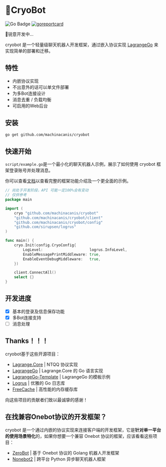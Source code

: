 # 🧊CryoBot
![Go Badge](https://img.shields.io/badge/Go-1.24%2B-cyan?logo=go)
[![goreportcard](https://img.shields.io/badge/go%20report-A+-brightgreen.svg?style=flat)](https://goreportcard.com/report/github.com/machinacanis/cryobot)

🚧锐意开发中...

cryobot 是一个轻量级聊天机器人开发框架，通过嵌入协议实现  [LagrangeGo](https://github.com/LagrangeDev/LagrangeGo)  来实现简单的部署和迁移。

## 特性

- 内嵌协议实现
- 不出意外的话可以单文件部署
- 为多Bot连接设计
- 消息去重 / 负载均衡
- 可启用的Web后台

## 安装

```bash
go get github.com/machinacanis/cryobot
```

## 快速开始

`script/example.go`是一个最小化的聊天机器人示例，展示了如何使用 cryobot 框架登录账号并处理消息。

你可以查看[文档]()以查看完整的框架功能介绍及一个更全面的示例。

```go
// 尚处于开发阶段，API 可能一定100%会有变动
// 仅供参考
package main

import (
	cryo "github.com/machinacanis/cryobot"
	"github.com/machinacanis/cryobot/client"
	"github.com/machinacanis/cryobot/config"
	"github.com/sirupsen/logrus"
)

func main() {
	cryo.Init(config.CryoConfig{
		LogLevel:                     logrus.InfoLevel,
		EnableMessagePrintMiddleware: true,
		EnableEventDebugMiddleware:   true,
	})

	client.ConnectAll()
	select {}
}

```

## 开发进度
- [x] 基本的登录及信息保存功能
- [x] 多Bot连接支持
- [ ] 消息处理

## Thanks！！！

cryobot基于这些开源项目：

- [Lagrange.Core](https://github.com/LagrangeDev/Lagrange.Core) | NTQQ 协议实现
- [LagrangeGo](https://github.com/LagrangeDev/LagrangeGo) | Lagrange.Core 的 Go 语言实现
- [LagrangeGo-Template](https://github.com/ExquisiteCore/LagrangeGo-Template) | LagrangeGo 的模板示例
- [Logrus](https://github.com/sirupsen/logrus) | 优雅的 Go 日志库
- [FreeCache](https://github.com/coocood/freecache) | 高性能的内存缓存库

向这些项目的贡献者们致以最诚挚的感谢！

## 在找兼容Onebot协议的开发框架？

cryobot 是一个通过内嵌的协议实现来连接客户端的开发框架，它是**针对单一平台的使用场景特化**的，如果你想要一个兼容 Onebot 协议的框架，应该看看这些项目：

- [ZeroBot](https://github.com/wdvxdr1123/ZeroBot) | 基于 Onebot 协议的 Golang 机器人开发框架
- [Nonebot2](https://github.com/nonebot/nonebot2) | 跨平台 Python 异步聊天机器人框架